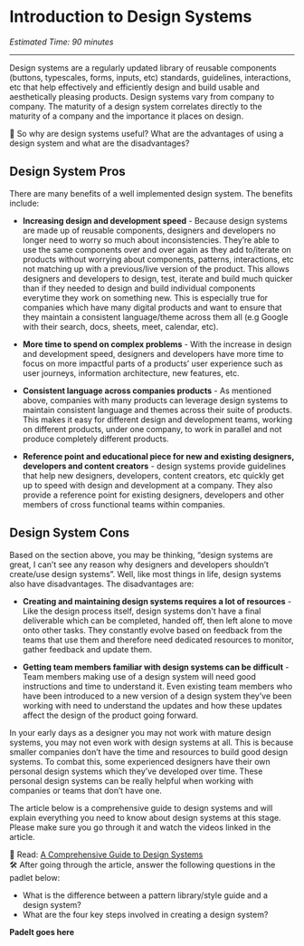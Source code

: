 # Introduction to Design Systems
*Estimated Time: 90 minutes*

---

Design systems are a regularly updated library of reusable components (buttons, typescales, forms, inputs, etc) standards, guidelines, interactions, etc that help effectively and efficiently design and build usable and aesthetically pleasing products. Design systems vary from company to company. The maturity of a design system correlates directly to the maturity of a company and the importance it places on design. 

<aside>
🤔 So why are design systems useful? What are the advantages of using a design system and what are the disadvantages? 
</aside>


## Design System Pros
There are many benefits of a well implemented design system. The benefits include:

- **Increasing design and development speed** - Because design systems are made up of reusable components, designers and developers no longer need to worry so much about inconsistencies. They’re able to use the same components over and over again as they add to/iterate on products without worrying about components, patterns, interactions, etc not matching up with a previous/live version of the product. This allows designers and developers to design, test, iterate and build much quicker than if they needed to design and build individual components everytime they work on something new. This is especially true for companies which have many digital products and want to ensure that they maintain a consistent language/theme across them all (e.g Google with their search, docs, sheets, meet, calendar, etc).


- **More time to spend on complex problems** - With the increase in design and development speed, designers and developers have more time to focus on more impactful parts of a products’ user experience such as user journeys, information architecture, new features, etc. 


- **Consistent language across companies products** -  As mentioned above, companies with many products can leverage design systems to maintain consistent language and themes across their suite of products. This makes it easy for different design and development teams, working on different products, under one company, to work in parallel and not produce completely different products. 


- **Reference point and educational piece for new and existing designers, developers and content creators** - design systems provide guidelines that help new designers, developers, content creators, etc quickly get up to speed with design and development at a company. They also provide a reference point for existing designers, developers and other members of cross functional teams within companies.  


## Design System Cons
Based on the section above, you may be thinking, “design systems are great, I can’t see any reason why designers and developers shouldn’t create/use design systems”. Well, like most things in life, design systems also have disadvantages. The disadvantages are:

- **Creating and maintaining design systems requires a lot of resources** - Like the design process itself, design systems don't have a final deliverable which can be completed, handed off, then left alone to move onto other tasks. They constantly evolve based on feedback from the teams that use them and therefore need dedicated resources to monitor, gather feedback and update them. 


- **Getting team members familiar with design systems can be difficult** - Team members making use of a design system will need good instructions and time to understand it. Even existing team members who have been introduced to a new version of a design system they’ve been working with need to understand the updates and how these updates affect the design of the product going forward. 

In your early days as a designer you may not work with mature design systems, you may not even work with design systems at all. This is because smaller companies don’t have the time and resources to build good design systems. To combat this, some experienced designers have their own personal design systems which they’ve developed over time. These personal design systems can be really helpful when working with companies or teams that don’t have one. 

The article below is a comprehensive guide to design systems and will explain everything you need to know about design systems at this stage. Please make sure you go through it and watch the videos linked in the article. 

<aside> 
  📖 Read: <a href="https://www.invisionapp.com/inside-design/guide-to-design-systems/" target="_blank">A Comprehensive Guide to Design Systems</a>
  </aside>


<aside>
 🛠️ After going through the article, answer the following questions in the padlet below:
  
  - What is the difference between a pattern library/style guide and a design system?
  - What are the four key steps involved in creating a design system?
  </aside>


**Padelt goes here**
